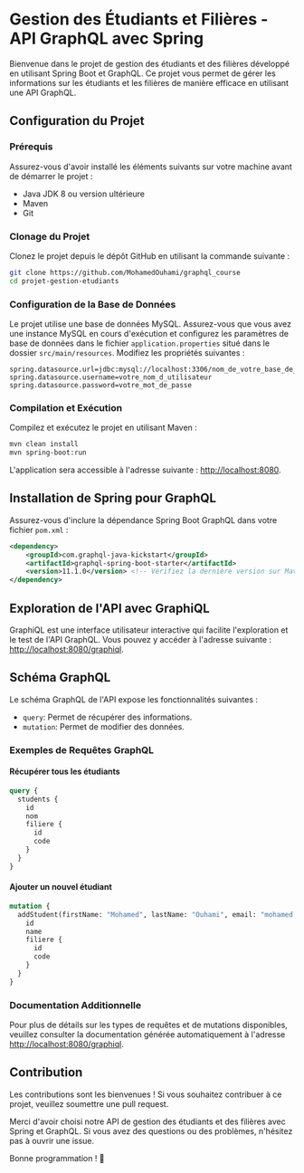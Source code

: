 # Gestion des Étudiants et Filières - API GraphQL avec Spring

Bienvenue dans le projet de gestion des étudiants et des filières développé en utilisant Spring Boot et GraphQL. Ce projet vous permet de gérer les informations sur les étudiants et les filières de manière efficace en utilisant une API GraphQL.

## Configuration du Projet

### Prérequis

Assurez-vous d'avoir installé les éléments suivants sur votre machine avant de démarrer le projet :

- Java JDK 8 ou version ultérieure
- Maven
- Git

### Clonage du Projet

Clonez le projet depuis le dépôt GitHub en utilisant la commande suivante :

```bash
git clone https://github.com/MohamedOuhami/graphql_course
cd projet-gestion-etudiants
```

### Configuration de la Base de Données

Le projet utilise une base de données MySQL. Assurez-vous que vous avez une instance MySQL en cours d'exécution et configurez les paramètres de base de données dans le fichier `application.properties` situé dans le dossier `src/main/resources`. Modifiez les propriétés suivantes :

```properties
spring.datasource.url=jdbc:mysql://localhost:3306/nom_de_votre_base_de_donnees
spring.datasource.username=votre_nom_d_utilisateur
spring.datasource.password=votre_mot_de_passe
```

### Compilation et Exécution

Compilez et exécutez le projet en utilisant Maven :

```bash
mvn clean install
mvn spring-boot:run
```

L'application sera accessible à l'adresse suivante : [http://localhost:8080](http://localhost:8080).

## Installation de Spring pour GraphQL

Assurez-vous d'inclure la dépendance Spring Boot GraphQL dans votre fichier `pom.xml` :

```xml
<dependency>
    <groupId>com.graphql-java-kickstart</groupId>
    <artifactId>graphql-spring-boot-starter</artifactId>
    <version>11.1.0</version> <!-- Vérifiez la dernière version sur Maven Central -->
</dependency>
```

## Exploration de l'API avec GraphiQL

GraphiQL est une interface utilisateur interactive qui facilite l'exploration et le test de l'API GraphQL. Vous pouvez y accéder à l'adresse suivante : [http://localhost:8080/graphiql](http://localhost:8080/graphiql).

## Schéma GraphQL

Le schéma GraphQL de l'API expose les fonctionnalités suivantes :

- `query`: Permet de récupérer des informations.
- `mutation`: Permet de modifier des données.

### Exemples de Requêtes GraphQL

#### Récupérer tous les étudiants

```graphql
query {
  students {
    id
    nom
    filiere {
      id
      code
    }
  }
}
```

#### Ajouter un nouvel étudiant

```graphql
mutation {
  addStudent(firstName: "Mohamed", lastName: "Ouhami", email: "mohamed.ouhami@gmail.com", filiereId: 1) {
    id
    name
    filiere {
      id
      code
    }
  }
}
```

### Documentation Additionnelle

Pour plus de détails sur les types de requêtes et de mutations disponibles, veuillez consulter la documentation générée automatiquement à l'adresse [http://localhost:8080/graphiql](http://localhost:8080/graphiql).

## Contribution

Les contributions sont les bienvenues ! Si vous souhaitez contribuer à ce projet, veuillez soumettre une pull request.

Merci d'avoir choisi notre API de gestion des étudiants et des filières avec Spring et GraphQL. Si vous avez des questions ou des problèmes, n'hésitez pas à ouvrir une issue.

Bonne programmation ! 🚀